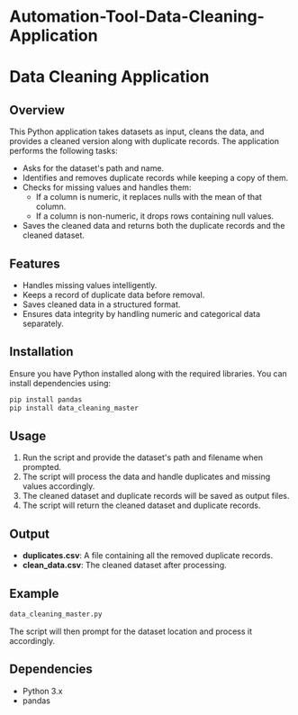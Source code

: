 # Automation-Tool-Data-Cleaning-Application
# Data Cleaning Application

## Overview
This Python application takes datasets as input, cleans the data, and provides a cleaned version along with duplicate records. The application performs the following tasks:
- Asks for the dataset's path and name.
- Identifies and removes duplicate records while keeping a copy of them.
- Checks for missing values and handles them:
  - If a column is numeric, it replaces nulls with the mean of that column.
  - If a column is non-numeric, it drops rows containing null values.
- Saves the cleaned data and returns both the duplicate records and the cleaned dataset.

## Features
- Handles missing values intelligently.
- Keeps a record of duplicate data before removal.
- Saves cleaned data in a structured format.
- Ensures data integrity by handling numeric and categorical data separately.

## Installation
Ensure you have Python installed along with the required libraries. You can install dependencies using:
```bash
pip install pandas
pip install data_cleaning_master
```

## Usage
1. Run the script and provide the dataset's path and filename when prompted.
2. The script will process the data and handle duplicates and missing values accordingly.
3. The cleaned dataset and duplicate records will be saved as output files.
4. The script will return the cleaned dataset and duplicate records.

## Output
- **duplicates.csv**: A file containing all the removed duplicate records.
- **clean_data.csv**: The cleaned dataset after processing.

## Example
```python
data_cleaning_master.py
```
The script will then prompt for the dataset location and process it accordingly.

## Dependencies
- Python 3.x
- pandas



